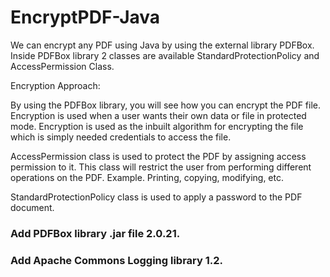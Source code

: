 # EncryptPDF-Java

We can encrypt any PDF using Java by using the external library PDFBox. Inside PDFBox library 2 classes are available StandardProtectionPolicy and AccessPermission Class.

Encryption Approach:

By using the PDFBox library, you will see how you can encrypt the PDF file. Encryption is used when a user wants their own data or file in protected mode.  Encryption is used as the inbuilt algorithm for encrypting the file which is simply needed credentials to access the file. 

AccessPermission class is used to protect the PDF by assigning access permission to it. This class will restrict the user from performing different operations on the PDF. Example. Printing, copying, modifying, etc.

StandardProtectionPolicy class is used to apply a password to the PDF document. 

### Add PDFBox library .jar file 2.0.21.
### Add Apache Commons Logging library 1.2.
